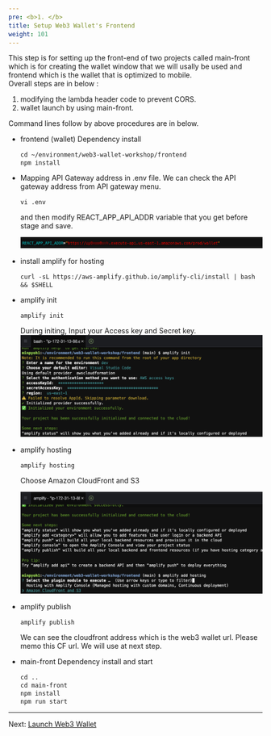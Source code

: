 ```yaml
---
pre: <b>1. </b>
title: Setup Web3 Wallet's Frontend
weight: 101
---
```


This step is for setting up the front-end of two projects called main-front which is for creating the wallet window that we will usally be used and frontend which is the wallet that is optimized to mobile.  
Overall steps are in below : 

1. modifying the lambda header code to prevent CORS.
2. wallet launch by using main-front. 


Command lines follow by above procedures are in below.


* frontend (wallet) Dependency install

   ```shell
   cd ~/environment/web3-wallet-workshop/frontend
   npm install
   ```

* Mapping API Gateway address in .env file. We can check the API gateway address from API gateway menu.

   ```shell
   vi .env
   ```

   and then modify REACT_APP_API_ADDR variable that you get before stage and save.

   ![Main front window](/contents/static/01-setup-web3-wallet/02-setup-frontend/apigw-mapping.png)



* install amplify for hosting

   ```shell
   curl -sL https://aws-amplify.github.io/amplify-cli/install | bash && $SHELL
   ```

* amplify init

   ```shell
   amplify init
   ```
   During initing, Input your Access key and Secret key.
   ![Main front window](/contents/static/01-setup-web3-wallet/02-setup-frontend/amplify-init.png)

* amplify hosting 

   ```shell
   amplify hosting
   ```

   Choose Amazon CloudFront and S3

   ![Main front window](/contents/static/01-setup-web3-wallet/02-setup-frontend/amplify-hosting.png)


* amplify publish 

   ```shell
   amplify publish
   ```

   We can see the cloudfront address which is the web3 wallet url.
   Please memo this CF url. We will use at next step.


* main-front Dependency install and start

   ```shell
   cd ..
   cd main-front
   npm install
   npm run start
   ```

----
Next: [Launch Web3 Wallet](../03-launch-web3-wallet/index.en.md)